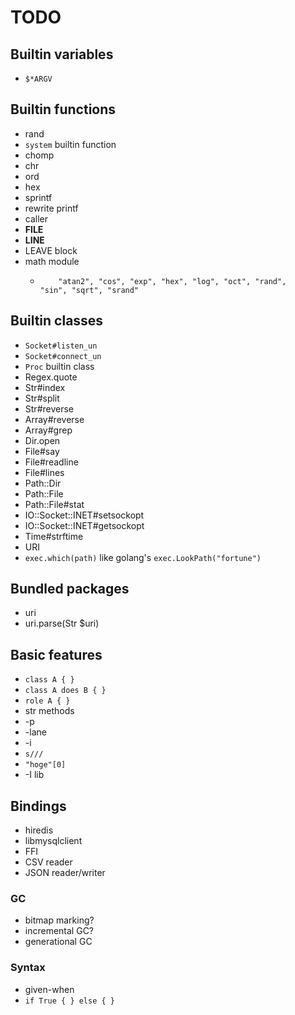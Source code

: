 TODO
====

## Builtin variables

 * `$*ARGV`

## Builtin functions

 * rand
 * `system` builtin function
 * chomp
 * chr
 * ord
 * hex
 * sprintf
 * rewrite printf
 * caller
 * __FILE__
 * __LINE__
 * LEAVE block
 * math module
   *         "atan2", "cos", "exp", "hex", "log", "oct", "rand",
         "sin", "sqrt", "srand"

## Builtin classes

 * `Socket#listen_un`
 * `Socket#connect_un`
 * `Proc` builtin class
 * Regex.quote
 * Str#index
 * Str#split
 * Str#reverse
 * Array#reverse
 * Array#grep
 * Dir.open
 * File#say
 * File#readline
 * File#lines
 * Path::Dir
 * Path::File
 * Path::File#stat
 * IO::Socket::INET#setsockopt
 * IO::Socket::INET#getsockopt
 * Time#strftime
 * URI
 * `exec.which(path)` like golang's `exec.LookPath("fortune")`

## Bundled packages

 * uri
  * uri.parse(Str $uri)

## Basic features

 * `class A { }`
 * `class A does B { }`
 * `role A { }`
 * str methods
 * -p
 * -lane
 * -i
 * `s///`
 * `"hoge"[0]`
 * -I lib

## Bindings

 * hiredis
 * libmysqlclient
 * FFI
 * CSV reader
 * JSON reader/writer

### GC

 * bitmap marking?
 * incremental GC?
 * generational GC

### Syntax

 * given-when
 * `if True { } else { }`

